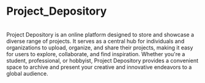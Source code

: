 # Project_Depository
<br/>
Project Depository is an online platform designed to store and showcase a diverse range of projects. It serves as a central hub for individuals and organizations to upload, organize, and share their projects, making it easy for users to explore, collaborate, and find inspiration. Whether you're a student, professional, or hobbyist, Project Depository provides a convenient space to archive and present your creative and innovative endeavors to a global audience.
